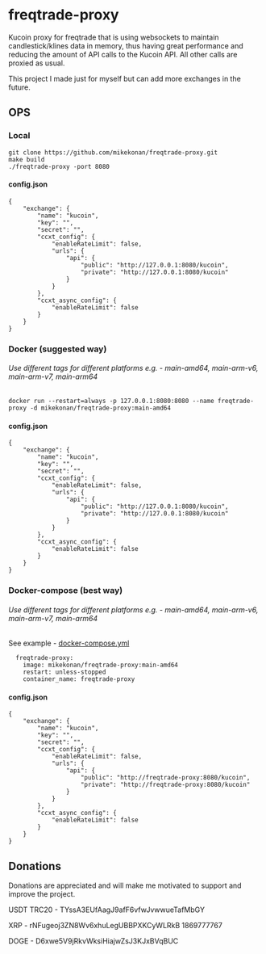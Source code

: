 # freqtrade-proxy

Kucoin proxy for freqtrade that is using websockets to maintain candlestick/klines data in memory, thus having great
performance and reducing the amount of API calls to the Kucoin API. All other calls are proxied as usual.

This project I made just for myself but can add more exchanges in the future.

## OPS

### Local

```
git clone https://github.com/mikekonan/freqtrade-proxy.git
make build
./freqtrade-proxy -port 8080
```

#### config.json

```
{
    "exchange": {
        "name": "kucoin",
        "key": "",
        "secret": "",
        "ccxt_config": {
            "enableRateLimit": false,
            "urls": {
                "api": {
                    "public": "http://127.0.0.1:8080/kucoin",
                    "private": "http://127.0.0.1:8080/kucoin"
                }
            }
        },
        "ccxt_async_config": {
            "enableRateLimit": false
        }
    }
}
```

### Docker (suggested way)
###### Use different tags for different platforms e.g. - main-amd64, main-arm-v6, main-arm-v7, main-arm64
```
docker run --restart=always -p 127.0.0.1:8080:8080 --name freqtrade-proxy -d mikekonan/freqtrade-proxy:main-amd64
```

#### config.json

```
{
    "exchange": {
        "name": "kucoin",
        "key": "",
        "secret": "",
        "ccxt_config": {
            "enableRateLimit": false,
            "urls": {
                "api": {
                    "public": "http://127.0.0.1:8080/kucoin",
                    "private": "http://127.0.0.1:8080/kucoin"
                }
            }
        },
        "ccxt_async_config": {
            "enableRateLimit": false
        }
    }
}
```

### Docker-compose (best way)
###### Use different tags for different platforms e.g. - main-amd64, main-arm-v6, main-arm-v7, main-arm64

See example - [docker-compose.yml](docker-compose.yml)

```
  freqtrade-proxy:
    image: mikekonan/freqtrade-proxy:main-amd64
    restart: unless-stopped
    container_name: freqtrade-proxy
```

#### config.json

```
{
    "exchange": {
        "name": "kucoin",
        "key": "",
        "secret": "",
        "ccxt_config": {
            "enableRateLimit": false,
            "urls": {
                "api": {
                    "public": "http://freqtrade-proxy:8080/kucoin",
                    "private": "http://freqtrade-proxy:8080/kucoin"
                }
            }
        },
        "ccxt_async_config": {
            "enableRateLimit": false
        }
    }
}
```

## Donations

Donations are appreciated and will make me motivated to support and improve the project.

USDT TRC20 - TYssA3EUfAagJ9afF6vfwJvwwueTafMbGY

XRP - rNFugeoj3ZN8Wv6xhuLegUBBPXKCyWLRkB 1869777767

DOGE - D6xwe5V9jRkvWksiHiajwZsJ3KJxBVqBUC
